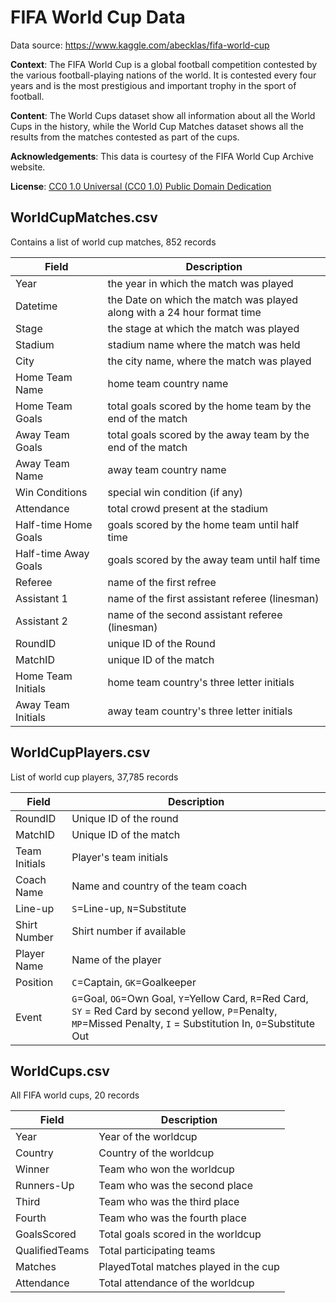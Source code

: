 # FIFA World Cup Data

Data source: https://www.kaggle.com/abecklas/fifa-world-cup

**Context**: The FIFA World Cup is a global football competition contested by the various football-playing nations of the world. It is contested every four years and is the most prestigious and important trophy in the sport of football.

**Content**: The World Cups dataset show all information about all the World Cups in the history, while the World Cup Matches dataset shows all the results from the matches contested as part of the cups.

**Acknowledgements**: This data is courtesy of the FIFA World Cup Archive website.

**License**: [CC0 1.0 Universal (CC0 1.0) Public Domain Dedication](https://creativecommons.org/publicdomain/zero/1.0/)

## WorldCupMatches.csv

Contains a list of world cup matches, 852 records

| Field | Description |
| -- | -- |
| Year | the year in which the match was played |
| Datetime | the Date on which the match was played along with a 24 hour format time |
| Stage | the stage at which the match was played  |
| Stadium | stadium name where the match was held |
| City | the city name, where the match was played |
| Home Team Name | home team country name |
| Home Team Goals | total goals scored by the home team by the end of the match |
| Away Team Goals | total goals scored by the away team by the end of the match |
| Away Team Name | away team country name |
| Win Conditions | special win condition (if any) |
| Attendance | total crowd present at the stadium |
| Half-time Home Goals | goals scored by the home team until half time |
| Half-time Away Goals | goals scored by the away team until half time |
| Referee | name of the first refree |
| Assistant 1 | name of the first assistant referee (linesman) |
| Assistant 2 | name of the second assistant referee (linesman) |
| RoundID | unique ID of the Round |
| MatchID | unique ID of the match |
| Home Team Initials | home team country's three letter initials |
| Away Team Initials | away team country's three letter initials |

## WorldCupPlayers.csv

List of world cup players, 37,785 records

| Field | Description |
| -- | -- |
| RoundID | Unique ID  of the round |
| MatchID |  Unique ID of the match |
| Team Initials | Player's team initials |
| Coach Name| Name and country of the team coach |
| Line-up| `S`=Line-up, `N`=Substitute |
| Shirt Number| Shirt number if available |
| Player Name| Name of the player |
| Position| `C`=Captain, `GK`=Goalkeeper |
| Event| `G`=Goal, `OG`=Own Goal, `Y`=Yellow Card, `R`=Red Card, `SY` = Red Card by second yellow, `P`=Penalty, `MP`=Missed Penalty, `I` = Substitution In, `O`=Substitute Out |

## WorldCups.csv

All FIFA world cups, 20 records

| Field | Description |
| -- | -- |
|Year | Year of the worldcup |
|Country | Country of the worldcup |
|Winner | Team who won the worldcup |
|Runners-Up | Team who was the second place |
|Third | Team who was the third place |
|Fourth | Team who was the fourth place |
|GoalsScored | Total goals scored in the worldcup |
|QualifiedTeams | Total participating teams |
|Matches | PlayedTotal matches played in the cup |
|Attendance | Total attendance of the worldcup |